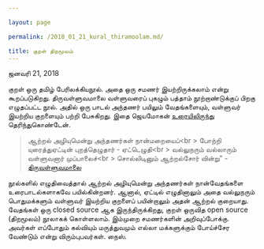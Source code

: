 ```yaml
---

layout: page

permalink: /2018_01_21_kural_thiramoolam.md/

title: குறள் திறமூலம்
---
```



ஜனவரி 21, 2018

குறள் ஒரு தமிழ் பேரிலக்கியநூல். அதை ஒரு சமணர் இயற்றிருக்கலாம் என்று கூறப்படுகிறது. திருவள்ளுவமாலை வள்ளுவரைப் புகழும் பத்தாம் நூற்றாண்டுக்குப் பிறகு எழுதப்பட்ட நூல். அதில் ஒரு பாடல் அந்தணர் பயிலும் வேதங்களையும், வள்ளுவர் இயற்றிய குறளையும் பற்றி பேசுகிறது. இதை ஜெயமோகன் [உரையிலிருந்து](https://youtu.be/JqW4rA-bvqU?t=2541) தெரிந்துகொண்டேன்.  

>ஆற்றல் அழியுமென்று அந்தணர்கள் நான்மறையைப்<br \>
>போற்றி யுரைத்துஏட்டின் புறத்தெழுதார் - ஏட்டெழுதி<br \>
>வல்லுநரும் வல்லாரும் வள்ளுவனார் முப்பாலைச்<br \>
>சொல்லிடினும் ஆற்றல்சோர் வின்று" - [திருவள்ளுவமாலை](https://ta.wikipedia.org/wiki/%E0%AE%A4%E0%AE%BF%E0%AE%B0%E0%AF%81%E0%AE%B5%E0%AE%B3%E0%AF%8D%E0%AE%B3%E0%AF%81%E0%AE%B5%E0%AE%AE%E0%AE%BE%E0%AE%B2%E0%AF%88)

நூல்களில் எழுதிவைத்தால் ஆற்றல் அழியுமென்று அந்தணர்கள் நான்வேதங்களை உரைபாடல்களாகவே பயில்கின்றனர். ஆனால், ஏட்டில் எழுதினாலும் அதை வல்லுநரும் பொதுமக்களும் வள்ளுவர் இயற்றிய குறளைப் பயின்றாலும் அதன் ஆற்றல் குறையாது. வேதங்கள் ஒரு closed source ஆக இருந்திருக்கிறது, குறள் ஒருவித open source (திறமூலம்) நூலாகக் கொள்ளலாம். இம்முறை சமணர்களின் அறிவுப்போக்கு. அவர்கள் எப்போதும் கல்வியும் மருத்துவமும்  எல்லா மக்களுக்கும் போய்ச்சேர வேண்டும் என்று விரும்புபவர்கள். நைஸ்.

